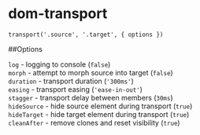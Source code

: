 # dom-transport

`transport('.source', '.target', { options })`

##Options

`log` - logging to console (`false`)  
`morph` -  attempt to morph source into target (`false`)  
`duration` - transport duration (`'300ms'`)  
`easing` - transport easing (`'ease-in-out'`)  
`stagger` - transport delay between members (`30ms`)   
`hideSource` - hide source element during transport (`true`)  
`hideTarget` - hide target element during transport (`true`)  
`cleanAfter` - remove clones and reset visibility (`true`)
